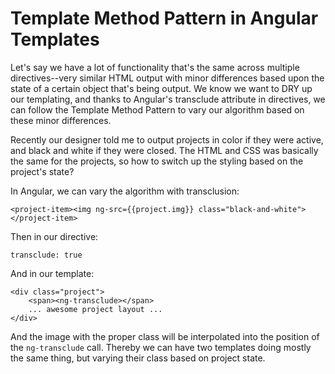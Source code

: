 # Template Method Pattern in Angular Templates

Let's say we have a lot of functionality that's the same across multiple directives--very similar HTML output with minor differences based upon the state of a certain object that's being output. We know we want to DRY up our templating, and thanks to Angular's transclude attribute in directives, we can follow the Template Method Pattern to vary our algorithm based on these minor differences.

Recently our designer told me to output projects in color if they were active, and black and white if they were closed. The HTML and CSS was basically the same for the projects, so how to switch up the styling based on the project's state?

In Angular, we can vary the algorithm with transclusion:

	<project-item><img ng-src={{project.img}} class="black-and-white"></project-item>
	
Then in our directive:

	transclude: true
	
And in our template:

	<div class="project">
		<span><ng-transclude></span>
		... awesome project layout ...
	</div>
	
And the image with the proper class will be interpolated into the position of the `ng-transclude` call. Thereby we can have two templates doing mostly the same thing, but varying their class based on project state.